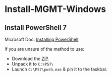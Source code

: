# Install-MGMT-Windows

## Install PowerShell 7

Microsoft Doc: [Installing PowerShell](https://learn.microsoft.com/en-us/powershell/scripting/install/installing-powershell-on-windows?view=powershell-7.3)

If you are unsure of the method to use:

* Download the [ZIP](https://learn.microsoft.com/en-us/powershell/scripting/install/installing-powershell-on-windows?view=powershell-7.3#installing-the-zip-package).
* Unpack it to `C:\PS7\`
* Launch `C:\PS7\pwsh.exe` & pin it to the taskbar.
